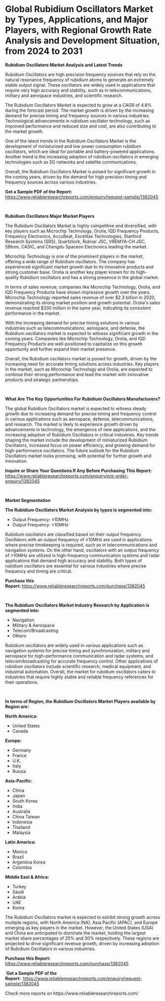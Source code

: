 <p><h1>Global Rubidium Oscillators Market by Types, Applications, and Major Players, with Regional Growth Rate Analysis and Development Situation, from 2024 to 2031</h1></p><p><strong>Rubidium Oscillators Market Analysis and Latest Trends</strong></p>
<p><p>Rubidium Oscillators are high precision frequency sources that rely on the natural resonance frequency of rubidium atoms to generate an extremely stable output signal. These oscillators are widely used in applications that require very high accuracy and stability, such as in telecommunications, military and aerospace industries, and scientific research.</p><p>The Rubidium Oscillators Market is expected to grow at a CAGR of 4.8% during the forecast period. The market growth is driven by the increasing demand for precise timing and frequency sources in various industries. Technological advancements in rubidium oscillator technology, such as improved performance and reduced size and cost, are also contributing to the market growth.</p><p>One of the latest trends in the Rubidium Oscillators Market is the development of miniaturized and low power consumption rubidium oscillators, which are ideal for portable and battery-powered applications. Another trend is the increasing adoption of rubidium oscillators in emerging technologies such as 5G networks and satellite communications.</p><p>Overall, the Rubidium Oscillators Market is poised for significant growth in the coming years, driven by the demand for high precision timing and frequency sources across various industries.</p></p>
<p><strong>Get a Sample PDF of the Report:&nbsp;</strong> <a href="https://www.reliableresearchreports.com/enquiry/request-sample/1382045">https://www.reliableresearchreports.com/enquiry/request-sample/1382045</a></p>
<p>&nbsp;</p>
<p><strong>Rubidium Oscillators Major Market Players</strong></p>
<p><p>The Rubidium Oscillators Market is highly competitive and diversified, with key players such as Microchip Technology, Orolia, IQD Frequency Products, Frequency Electronics, AccuBeat, Excelitas Technologies, Stanford Research Systems (SRS), Quartzlock, Ruknar JSC, VREMYA-CH JSC, SBtron, CASIC, and Chengdu Spaceon Electronics leading the market. </p><p>Microchip Technology is one of the prominent players in the market, offering a wide range of Rubidium oscillators. The company has experienced significant market growth due to its innovative products and strong customer base. Orolia is another key player known for its high-quality Rubidium oscillators and has a strong presence in the global market.</p><p>In terms of sales revenue, companies like Microchip Technology, Orolia, and IQD Frequency Products have shown impressive growth over the years. Microchip Technology reported sales revenue of over $2.3 billion in 2020, demonstrating its strong market position and growth potential. Orolia's sales revenue reached $330 million in the same year, indicating its consistent performance in the market.</p><p>With the increasing demand for precise timing solutions in various industries such as telecommunications, aerospace, and defense, the Rubidium oscillators market is expected to witness significant growth in the coming years. Companies like Microchip Technology, Orolia, and IQD Frequency Products are well-positioned to capitalize on this growth opportunity and further expand their market presence.</p><p>Overall, the Rubidium oscillators market is poised for growth, driven by the increasing need for accurate timing solutions across industries. Key players in the market, such as Microchip Technology and Orolia, are expected to continue their strong performance and lead the market with innovative products and strategic partnerships.</p></p>
<p>&nbsp;</p>
<p><strong>What Are The Key Opportunities For Rubidium Oscillators Manufacturers?</strong></p>
<p><p>The global Rubidium Oscillators market is expected to witness steady growth due to increasing demand for precise timing and frequency control in various applications such as aerospace, defense, telecommunications, and research. The market is likely to experience growth driven by advancements in technology, the emergence of new applications, and the increasing adoption of Rubidium Oscillators in critical industries. Key trends shaping the market include the development of miniaturized Rubidium Oscillators, increased focus on power efficiency, and growing demand for high-performance oscillators. The future outlook for the Rubidium Oscillators market looks promising, with potential for further growth and innovation.</p></p>
<p><strong>Inquire or Share Your Questions If Any Before Purchasing This Report:</strong> <a href="https://www.reliableresearchreports.com/enquiry/pre-order-enquiry/1382045">https://www.reliableresearchreports.com/enquiry/pre-order-enquiry/1382045</a></p>
<p>&nbsp;</p>
<p><strong>Market Segmentation</strong></p>
<p><strong>The Rubidium Oscillators Market Analysis by types is segmented into:</strong></p>
<p><ul><li>Output Frequency: ≤10MHz</li><li>Output Frequency: >10MHz</li></ul></p>
<p><p>Rubidium oscillators are classified based on their output frequency. Oscillators with an output frequency of ≤10MHz are used in applications where precise timekeeping is required, such as in telecommunications and navigation systems. On the other hand, oscillators with an output frequency of >10MHz are utilized in high-frequency communication systems and radar applications that demand high accuracy and stability. Both types of rubidium oscillators are essential for various industries where precise frequency and timing are critical.</p></p>
<p><strong>Purchase this Report:&nbsp;</strong><a href="https://www.reliableresearchreports.com/purchase/1382045">https://www.reliableresearchreports.com/purchase/1382045</a></p>
<p>&nbsp;</p>
<p><strong>The Rubidium Oscillators Market Industry Research by Application is segmented into:</strong></p>
<p><ul><li>Navigation</li><li>Military & Aerospace</li><li>Telecom/Broadcasting</li><li>Others</li></ul></p>
<p><p>Rubidium oscillators are widely used in various applications such as navigation systems for precise timing and synchronization, military and aerospace for high-performance communication and radar systems, and telecom/broadcasting for accurate frequency control. Other applications of rubidium oscillators include scientific research, medical equipment, and industrial automation. Overall, the market for rubidium oscillators caters to industries that require highly stable and reliable frequency references for their operations.</p></p>
<p>&nbsp;</p>
<p><strong>In terms of Region, the Rubidium Oscillators Market Players available by Region are:</strong></p>
<p>
    <p> <strong> North America: </strong>
        <ul>
            <li>United States</li>
            <li>Canada</li>
        </ul>
        </p> 
    <p> <strong> Europe: </strong>
        <ul>
            <li>Germany</li>
            <li>France</li>
            <li>U.K.</li>
            <li>Italy</li>
            <li>Russia</li>
        </ul>
        </p> 
    <p> <strong> Asia-Pacific: </strong>
        <ul>
            <li>China</li>
            <li>Japan</li>
            <li>South Korea</li>
            <li>India</li>
            <li>Australia</li>
            <li>China Taiwan</li>
            <li>Indonesia</li>
            <li>Thailand</li>
            <li>Malaysia</li>
        </ul>
        </p> 
    <p> <strong> Latin America: </strong>
        <ul>
            <li>Mexico</li>
            <li>Brazil</li>
            <li>Argentina Korea</li>
            <li>Colombia</li>
        </ul>
        </p> 
    <p> <strong> Middle East & Africa: </strong>
        <ul>
            <li>Turkey</li>
            <li>Saudi</li>
            <li>Arabia</li>
            <li>UAE</li>
            <li>Korea</li>
        </ul>
    </p>
    </p>
<p><p>The Rubidium Oscillators market is expected to exhibit strong growth across multiple regions, with North America (NA), Asia Pacific (APAC), and Europe emerging as key players in the market. However, the United States (USA) and China are anticipated to dominate the market, holding the largest market share percentages of 25% and 30% respectively. These regions are projected to drive significant revenue growth, driven by increasing adoption of Rubidium Oscillators in various industries.</p></p>
<p><strong>Purchase this Report: </strong><a href="https://www.reliableresearchreports.com/purchase/1382045">https://www.reliableresearchreports.com/purchase/1382045</a></p>
<p>&nbsp;<strong>Get a Sample PDF of the Report:&nbsp;&nbsp;</strong><a href="https://www.reliableresearchreports.com/enquiry/request-sample/1382045">https://www.reliableresearchreports.com/enquiry/request-sample/1382045</a></p>
<p><strong></strong></p>
<p>Check more reports on https://www.reliableresearchreports.com/</p>